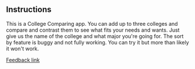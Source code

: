 ## Instructions
This is a College Comparing app. You can add up to three colleges and compare and contrast them to see what fits your needs and wants. Just give us the name of the college and what major you're going for. The sort by feature is buggy and not fully working. You can try it but more than likely it won't work.

[Feedback link](https://docs.google.com/forms/d/e/1FAIpQLScdwfs0XMUCPFBcauw2Y2qdvsD_sIHpkpKCKnMHnY-6lkUmIA/viewform)

